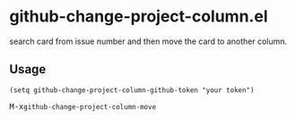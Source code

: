 # github-change-project-column.el

search card from issue number and then move the card to another column.

## Usage

``` emacs-lisp
(setq github-change-project-column-github-token "your token")
```

<kbd>M-x</kbd>`github-change-project-column-move`
